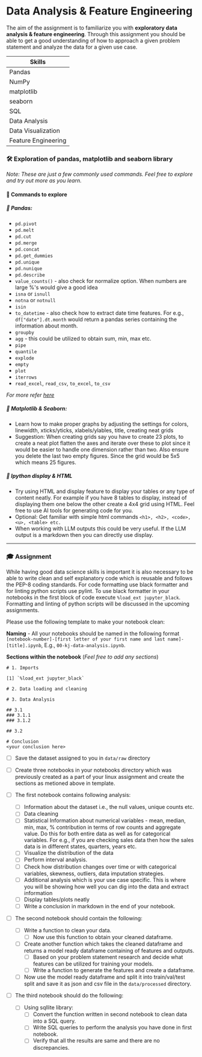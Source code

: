 # Data Analysis & Feature Engineering


  The aim of the assignment is to familiarize you with **exploratory data analysis & feature engineering**. Through this assignment you should be able to get a good understanding of how to approach a given problem statement and analyze the data for a given use case.   

| Skills |
| ------- |
| Pandas |
| NumPy | 
| matplotlib |
| seaborn |
| SQL |
| Data Analysis |
| Data Visualization |
| Feature Engineering | 

### 🛠️ Exploration of pandas, matplotlib and seaborn library

*Note: These are just a few commonly used commands. Feel free to explore and try out more as you learn.*

#### 📂 Commands to explore
##### 🧰 Pandas:
- `pd.pivot`
- `pd.melt`
- `pd.cut`
- `pd.merge`
- `pd.concat`
- `pd.get_dummies`
- `pd.unique`
- `pd.nunique`
- `pd.describe`
- `value_counts()` - also check for normalize option. When numbers are large %'s would give a good idea
- `isna` or `isnull`
- `notna` or `notnull`
- `isin`
- `to_datetime` - also check how to extract date time features. For e.g., `df["date"].dt.month` would return a pandas series containing the information about month.
- `groupby`
- `agg` - this could be utilized to obtain sum, min, max etc.
- `pipe`
- `quantile`
- `explode`
- `empty`
- `plot`
- `iterrows`
- `read_excel`, `read_csv`, `to_excel`, `to_csv`
  
*For more refer [here](https://pandas.pydata.org/docs/reference/index.html)*

##### 🧰 Matplotlib & Seaborn:
- Learn how to make proper graphs by adjusting the settings for colors, linewidth, xticks/yticks, xlabels/ylables, title, creating neat grids
- Suggestion: When creating grids say you have to create 23 plots, to create a neat plot flatten the axes and iterate over these to plot since it would be easier to handle one dimension rather than two. Also ensure you delete the last two empty figures. Since the grid would be 5x5 which means 25 figures.

##### 🧰 Ipython display & HTML
- Try using HTML and display feature to display your tables or any type of content neatly. For example if you have 8 tables to display, instead of displaying them one below the other create a 4x4 grid using HTML. Feel free to use AI tools for generating code for you.
- Optional: Get familiar with simple html commands `<h1>, <h2>, <code>, <u>, <table> etc.`
- When working with LLM outputs this could be very useful. If the LLM output is a markdown then you can directly use display.

---
### 🎓 Assignment
  While having good data science skills is important it is also necessary to be able to write clean and self explanatory code which is reusable and follows the PEP-8 coding standards. For code formatting use black formatter and for linting python scripts use pylint. To use black formatter in your notebooks in the first block of code execute `%load_ext jupyter_black`. Formatting and linting of python scripts will be discussed in the upcoming assignments. 

Please use the following template to make your notebook clean:  

**Naming** - All your notebooks should be named in the following format    
      `[notebook-number]-[first letter of your first name and last name]-[title].ipynb`, E.g., `00-kj-data-analysis.ipynb`.

**Sections within the notebook** (*Feel free to add any sections*)
```
# 1. Imports

[1] `%load_ext jupyter_black`

# 2. Data loading and cleaning

# 3. Data Analysis

## 3.1
### 3.1.1
### 3.1.2

## 3.2

# Conclusion
<your conclusion here>
```

- [ ] Save the dataset assigned to you in `data/raw` directory
      
- [ ] Create three notebooks in your notebooks directory which was previously created as a part of your linux assignment and create the sections as metioned above in template.

- [ ] The first notebook contains following analysis:
  - [ ] Information about the dataset i.e., the null values, unique counts etc.
  - [ ] Data cleaning
  - [ ] Statistical Information about numerical variables - mean, median, min, max, % contribution in terms of row counts and aggregate value. Do this for both entire data as well as for categorical variables. For e.g., if you are checking sales data then how the sales data is in different states, quarters, years etc.
  - [ ] Visualize the distribution of the data
  - [ ] Perform interval analysis.
  - [ ] Check how distribution changes over time or with categorical variables, skewness, outliers, data imputation strategies.
  - [ ] Additional analysis which is your use case specific. This is where you will be showing how well you can dig into the data and extract information
  - [ ] Display tables/plots neatly
  - [ ] Write a conclusion in markdown in the end of your notebook.
  
- [ ] The second notebook should contain the following:
  - [ ] Write a function to clean your data.
    - [ ] Now use this function to obtain your cleaned dataframe.

  - [ ] Create another function which takes the cleaned dataframe and returns a model ready dataframe containing of features and outputs.
    - [ ] Based on your problem statement research and decide what features can be utilized for training your models.
    - [ ] Write a function to generate the features and create a dataframe.
          
  - [ ] Now use the model ready dataframe and split it into train/val/test split and save it as json and csv file in  the `data/processed` directory.
  
- [ ] The third notebook should do the following:
  - [ ] Using sqllite library:
    - [ ] Convert the function written in second notebook to clean data into a SQL query.
    - [ ] Write SQL queries to perform the analysis you have done in first notebook.
    - [ ] Verify that all the results are same and there are no discrepancies.

